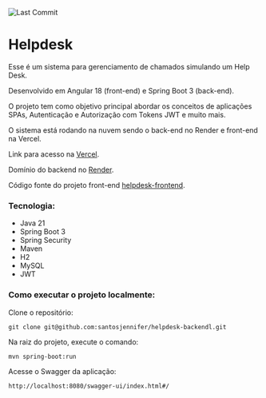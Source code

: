 ![Last Commit](https://img.shields.io/github/last-commit/santosjennifer/helpdesk-backend)

# Helpdesk

Esse é um sistema para gerenciamento de chamados simulando um Help Desk.

Desenvolvido em Angular 18 (front-end) e Spring Boot 3 (back-end).

O projeto tem como objetivo principal abordar os conceitos de aplicações SPAs, Autenticação e Autorização com Tokens JWT e muito mais.

O sistema está rodando na nuvem sendo o back-end no Render e front-end na Vercel.

Link para acesso na [Vercel](https://helpdesk-six-lemon.vercel.app/).

Domínio do backend no [Render](https://helpdesk-s2sy.onrender.com).

Código fonte do projeto front-end [helpdesk-frontend](https://github.com/santosjennifer/helpdesk-frontend).

### Tecnologia:
- Java 21
- Spring Boot 3
- Spring Security
- Maven
- H2
- MySQL
- JWT

### Como executar o projeto localmente:

Clone o repositório:
```
git clone git@github.com:santosjennifer/helpdesk-backendl.git
```

Na raiz do projeto, execute o comando:
```
mvn spring-boot:run
```

Acesse o Swagger da aplicação:
```
http://localhost:8080/swagger-ui/index.html#/
```
